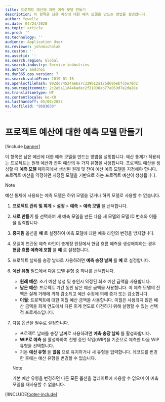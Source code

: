 ```yaml
---
title: 프로젝트 예산에 대한 예측 모델 만들기
description: 이 항목은 남은 예산에 대한 예측 모델을 만드는 방법을 설명합니다.
author: Yowelle
ms.date: 04/24/2020
ms.topic: article
ms.prod: ''
ms.technology: ''
audience: Application User
ms.reviewer: johnmichalak
ms.custom: ''
ms.assetid: ''
ms.search.region: Global
ms.search.industry: Service industries
ms.author: andchoi
ms.dyn365.ops.version: 7
ms.search.validFrom: 2019-01-15
ms.openlocfilehash: 992dd74524ae6a7c329612a125d60bebfcbe7dd2
ms.sourcegitcommit: 2c2a5a11d446adec2f21030ab77a053d7e2da28e
ms.translationtype: HT
ms.contentlocale: ko-KR
ms.lasthandoff: 05/04/2022
ms.locfileid: "8683638"
---
```

# <a name="create-forecast-models-for-project-budgets"></a>프로젝트 예산에 대한 예측 모델 만들기 

[!include [banner](../includes/banner.md)]

이 항목은 남은 예산에 대한 예측 모델을 만드는 방법을 설명합니다. 예산 통제가 적용되는 프로젝트는 원래 예산과 잔여 예산의 두 가지 유형을 사용합니다. 프로젝트 예산을 생성할 때 **예측 모델** 페이지에서 생성된 원래 및 잔여 예산 예측 모델을 지정해야 합니다. 프로젝트 예산을 약정하면 지정된 모델을 기반으로 하는 프로젝트 예산이 생성됩니다.

> [!NOTE]
> 예산 통제에 사용되는 예측 모델은 하위 모델을 갖거나 하위 모델로 사용할 수 없습니다.

1. **프로젝트 관리 및 회계** > **설정** > **예측**  > **예측 모델** 을 선택합니다.
2. **새로 만들기** 를 선택하여 새 예측 모델을 만든 다음 새 모델의 모델 ID 번호와 이름을 입력합니다. 
3. **중지됨** 옵션을 **예** 로 설정하여 예측 모델에 대한 예측 라인의 변경을 방지합니다. 
4. 모델이 연관된 예측 라인이 총계정 원장에서 현금 흐름 예측을 생성해야하는 경우 **현금 흐름 예측에 포함** 을 **예** 로 설정합니다. 
5. 프로젝트 날짜를 송장 날짜로 사용하려면 **예측 송장 날짜** 를 **예** 로 설정합니다. 
6. **예산 유형** 필드에서 다음 모델 유형 중 하나를 선택합니다.

   - **원래 예산**: 초기 예산 생성 및 승인시 약정된 최초 예산 금액을 사용합니다.
   - **남은 예산**: 프로젝트 기간 동안 남은 예산 금액을 사용합니다. 이 예측 모델의 잔액은 실제 거래에 의해 감소되고 예산 수정에 의해 증가 또는 감소합니다.
   - **이월**: 프로젝트에 대한 이월 예산 금액을 사용합니다. 이월은 사용되지 않은 예산 금액을 회계 연도에서 다른 회계 연도로 이전하기 위해 실행할 수 있는 선택적 프로세스입니다.

7. 다음 옵션을 필수로 설정합니다.

   - 프로젝트 날짜를 송장 날짜로 사용하려면 **예측 송장 날짜** 를 활성화합니다.
   - **WIP로 예측** 을 활성화하여 진행 중인 작업(WIP)을 기준으로 예측한 다음 WIP 유형을 선택합니다. 
   - 기본 **예산 유형** 을 **없음** 으로 유지하거나 새 유형을 입력합니다. 레코드를 변경한 후에는 예산 유형을 변경할 수 없습니다.     
    > [!NOTE]
    > 기본 예산 유형을 변경하면 다른 모든 옵션을 업데이트에 사용할 수 없으며 이 예측 모델을 재사용할 수 없습니다. 
   


 



[!INCLUDE[footer-include](../includes/footer-banner.md)]